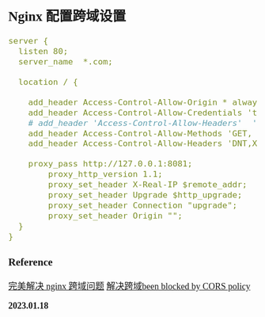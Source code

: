 <font size=4 face='楷体'>

## Nginx 配置跨域设置

```yaml
server {
  listen 80;
  server_name  *.com;

  location / {

    add_header Access-Control-Allow-Origin * always;
    add_header Access-Control-Allow-Credentials 'true';
    # add_header 'Access-Control-Allow-Headers'  '*';
    add_header Access-Control-Allow-Methods 'GET, POST, OPTIONS' always;
    add_header Access-Control-Allow-Headers 'DNT,X-Mx-ReqToken,Keep-Alive,User-Agent,X-Requested-With,If-Modified-Since,Cache-Control,Content-Type,Authorization';POST, OPTIONS';

    proxy_pass http://127.0.0.1:8081;
        proxy_http_version 1.1;
        proxy_set_header X-Real-IP $remote_addr;
        proxy_set_header Upgrade $http_upgrade;
        proxy_set_header Connection "upgrade";
        proxy_set_header Origin "";
  }
}
```

### Reference

[完美解决 nginx 跨域问题](https://blog.csdn.net/Zisson_no_error/article/details/119357629)
[解决跨域been blocked by CORS policy](https://blog.51cto.com/u_15274085/2919087)

**2023.01.18**
